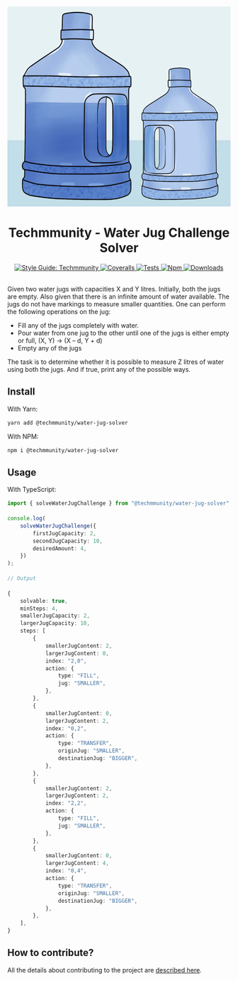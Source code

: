 <div align="center">

<img src="https://github.com/techmmunity/water-jug-solver/raw/master/resources/banner.jpg" width="600" height="450">

# Techmmunity - Water Jug Challenge Solver

<a href="https://github.com/techmmunity/eslint-config">
	<img src="https://img.shields.io/badge/style%20guide-Techmmunity-01d2ce?style=for-the-badge" alt="Style Guide: Techmmunity">
</a>
<a href="https://coveralls.io/github/techmmunity/water-jug-solver?branch=master">
	<img src="https://img.shields.io/coveralls/github/techmmunity/water-jug-solver/master?style=for-the-badge" alt="Coveralls">
</a>
<a href="https://github.com/techmmunity/water-jug-solver/actions/workflows/coverage.yml">
	<img src="https://img.shields.io/github/workflow/status/techmmunity/water-jug-solver/tests?label=tests&logo=github&style=for-the-badge" alt="Tests">
</a>
<a href="https://www.npmjs.com/package/@techmmunity/water-jug-solver">
	<img src="https://img.shields.io/npm/v/@techmmunity/water-jug-solver.svg?color=CC3534&style=for-the-badge" alt="Npm">
</a>
<a href="https://www.npmjs.com/package/@techmmunity/water-jug-solver">
	<img src="https://img.shields.io/npm/dw/@techmmunity/water-jug-solver.svg?style=for-the-badge" alt="Downloads">
</a>

<br>
<br>

</div>

Given two water jugs with capacities X and Y litres. Initially, both the jugs are empty. Also given that there is an infinite amount of water available. The jugs do not have markings to measure smaller quantities.
One can perform the following operations on the jug:

- Fill any of the jugs completely with water.
- Pour water from one jug to the other until one of the jugs is either empty or full, (X, Y) -> (X – d, Y + d)
- Empty any of the jugs

The task is to determine whether it is possible to measure Z litres of water using both the jugs. And if true, print any of the possible ways.

## Install

With Yarn:

```sh
yarn add @techmmunity/water-jug-solver
```

With NPM:

```sh
npm i @techmmunity/water-jug-solver
```

## Usage

With TypeScript:

```ts
import { solveWaterJugChallenge } from "@techmmunity/water-jug-solver";

console.log(
	solveWaterJugChallenge({
		firstJugCapacity: 2,
		secondJugCapacity: 10,
		desiredAmount: 4,
	})
);

// Output

{
	solvable: true,
	minSteps: 4,
	smallerJugCapacity: 2,
	largerJugCapacity: 10,
	steps: [
		{
			smallerJugContent: 2,
			largerJugContent: 0,
			index: "2,0",
			action: {
				type: "FILL",
				jug: "SMALLER",
			},
		},
		{
			smallerJugContent: 0,
			largerJugContent: 2,
			index: "0,2",
			action: {
				type: "TRANSFER",
				originJug: "SMALLER",
				destinationJug: "BIGGER",
			},
		},
		{
			smallerJugContent: 2,
			largerJugContent: 2,
			index: "2,2",
			action: {
				type: "FILL",
				jug: "SMALLER",
			},
		},
		{
			smallerJugContent: 0,
			largerJugContent: 4,
			index: "0,4",
			action: {
				type: "TRANSFER",
				originJug: "SMALLER",
				destinationJug: "BIGGER",
			},
		},
	],
}
```

## How to contribute?

All the details about contributing to the project are [described here](https://github.com/techmmunity/base-project-services/blob/master/CONTRIBUTING.md).
